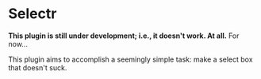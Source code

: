 # Selectr

__This plugin is still under development; i.e., it doesn't work. At all.__ For now...

This plugin aims to accomplish a seemingly simple task: make a select box that doesn't suck.